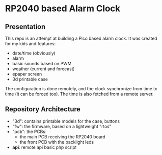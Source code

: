 # RP2040 based Alarm Clock

## Presentation

This repo is an attempt at building a Pico based alarm clock. It was created for my kids and features:

- date/time (obviously)
- alarm
- basic sounds based on PWM
- weather (current and forecast)
- epaper screen
- 3d printable case

The configuration is done remotely, and the clock synchronize from time to time (it can be forced too). The time is also fetched from a remote server.

## Repository Architecture

- "3d": contains printable models for the case, buttons
- "fw": the firmware, based on a lightweight "rtos"
- "pcb": the PCBs:
  - the main PCB receiving the RP2040 board
  - the front PCB with the backlight leds
- **api**: remote api basic php script
